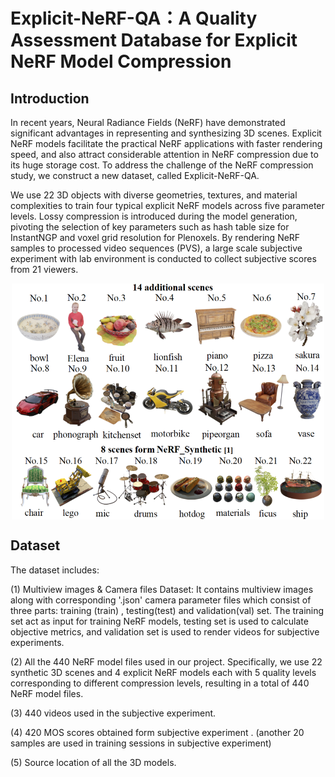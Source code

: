 # Explicit-NeRF-QA：A Quality Assessment Database for Explicit NeRF Model Compression
## Introduction
In recent years, Neural Radiance Fields (NeRF) have demonstrated significant advantages in representing and synthesizing 3D scenes. Explicit NeRF models facilitate the practical NeRF applications with faster rendering speed, and also attract considerable attention in NeRF compression due to its huge storage cost. To address the challenge of the NeRF compression study, we construct a new dataset, called Explicit-NeRF-QA. 

We use 22 3D objects with diverse geometries, textures, and material complexities to train four typical explicit NeRF models across five parameter levels. Lossy compression is introduced during the model generation, pivoting the selection of key parameters such as hash table size for InstantNGP and voxel grid resolution for Plenoxels. By rendering NeRF samples to processed video sequences (PVS), a large scale subjective experiment with lab environment is conducted to collect subjective scores from 21 viewers. 
<p align="center">
 <img src=scenes.png width="500" alt="The source content in Explicit-NeRF-QA" align="center" >
</p>

## Dataset

The dataset includes: 

(1) Multiview images & Camera files Dataset: It contains multiview images along with corresponding '.json' camera parameter files which consist of three parts: training (train) , testing(test) and validation(val) set. The training set act as input for training NeRF models, testing set is used to calculate objective metrics, and validation set is used to render videos for subjective experiments.

(2) All the 440 NeRF model files used in our project. Specifically, we use 22 synthetic 3D scenes and 4 explicit NeRF models each with 5 quality levels corresponding to different compression levels, resulting in a total of 440 NeRF model files.

(3) 440 videos used in the subjective experiment. 

(4) 420 MOS scores obtained form subjective experiment . (another 20 samples are used in training sessions in subjective experiment)

(5) Source location of all the 3D models.


